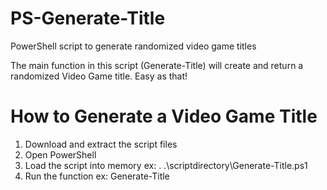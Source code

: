 # PS-Generate-Title
PowerShell script to generate randomized video game titles

The main function in this script (Generate-Title) will create and return a randomized Video Game title. Easy as that!

# How to Generate a Video Game Title
1. Download and extract the script files
2. Open PowerShell
3. Load the script into memory ex: . .\scriptdirectory\Generate-Title.ps1
4. Run the function ex: Generate-Title

